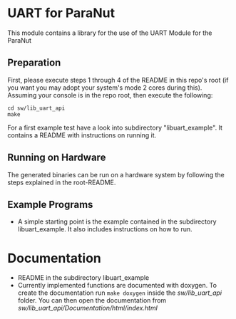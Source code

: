 # UART for ParaNut
This module contains a library for the use of the UART Module for the ParaNut
## Preparation
First, please execute steps 1 through 4 of the README in this repo's root (if you want you may adopt your system's mode 2 cores during this). Assuming your console is in the repo root, then execute the following:
```
cd sw/lib_uart_api
make
```
For a first example test have a look into subdirectory "libuart_example". It contains a README with instructions on running it.

## Running on Hardware 
The generated binaries can be run on a hardware system by following the steps explained in the root-README.

## Example Programs
* A simple starting point is the example contained in the subdirectory libuart_example. It also includes instructions on how to run.
# Documentation
- README in the subdirectory libuart_example
- Currently implemented functions are documented with doxygen. To create the documentation run ```make doxygen``` inside the *sw/lib_uart_api* folder. You can then open the documentation from *sw/lib_uart_api/Documentation/html/index.html*




